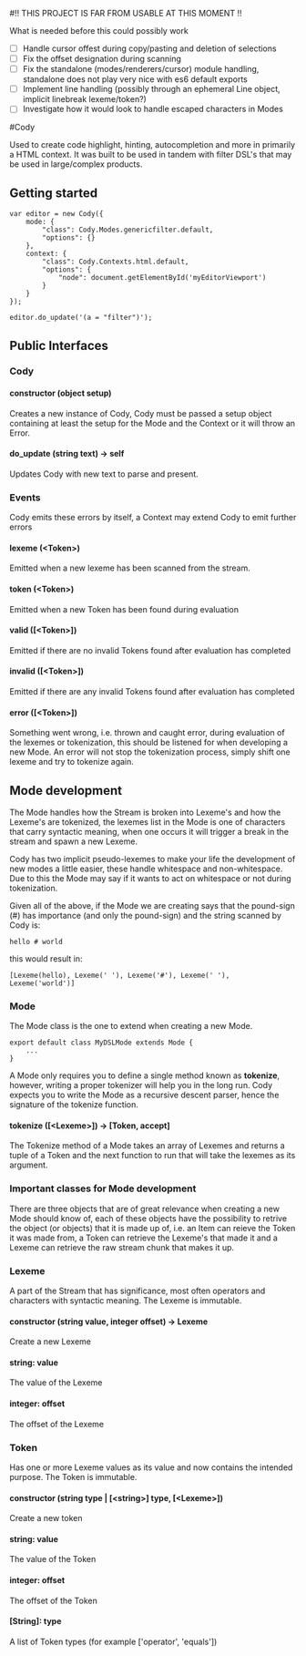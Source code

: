 #!! THIS PROJECT IS FAR FROM USABLE AT THIS MOMENT !!

What is needed before this could possibly work

- [ ] Handle cursor offest during copy/pasting and deletion of selections
- [ ] Fix the offset designation during scanning
- [ ] Fix the standalone (modes/renderers/cursor) module handling, standalone does not play very nice with es6 default exports
- [ ] Implement line handling (possibly through an ephemeral Line object, implicit linebreak lexeme/token?)
- [ ] Investigate how it would look to handle escaped characters in Modes

#Cody

Used to create code highlight, hinting, autocompletion and more in primarily a
HTML context. It was built to be used in tandem with filter DSL's that may be
used in large/complex products.

## Getting started

	var editor = new Cody({
		mode: {
			"class": Cody.Modes.genericfilter.default,
			"options": {}
		},
		context: {
			"class": Cody.Contexts.html.default,
			"options": {
				"node": document.getElementById('myEditorViewport')
			}
		}
	});

	editor.do_update('(a = "filter")');

## Public Interfaces

### Cody

#### constructor (object setup)

Creates a new instance of Cody, Cody must be passed a setup object containing
at least the setup for the Mode and the Context or it will throw an Error.

#### do_update (string text) -> self

Updates Cody with new text to parse and present.

### Events

Cody emits these errors by itself, a Context may extend Cody to emit further
errors

#### lexeme (&lt;Token&gt;)

Emitted when a new lexeme has been scanned from the stream.

#### token (&lt;Token&gt;)

Emitted when a new Token has been found during evaluation

#### valid ([&lt;Token&gt;])

Emitted if there are no invalid Tokens found after evaluation has completed

#### invalid ([&lt;Token&gt;])

Emitted if there are any invalid Tokens found after evaluation has completed

#### error ([&lt;Token&gt;])

Something went wrong, i.e. thrown and caught error, during evaluation of the
lexemes or tokenization, this should be listened for when developing a new Mode.
An error will not stop the tokenization process, simply shift one lexeme and
try to tokenize again.

## Mode development

The Mode handles how the Stream is broken into Lexeme's and how the Lexeme's
are tokenized, the lexemes list in the Mode is one of characters that carry
syntactic meaning, when one occurs it will trigger a break in the stream and
spawn a new Lexeme.

Cody has two implicit pseudo-lexemes to make your life the development of new
modes a little easier, these handle whitespace and non-whitespace. Due to this
the Mode may say if it wants to act on whitespace or not during tokenization.

Given all of the above, if the Mode we are creating says that the pound-sign
(#) has importance (and only the pound-sign) and the string scanned by Cody is:

	hello # world

this would result in:

	[Lexeme(hello), Lexeme(' '), Lexeme('#'), Lexeme(' '), Lexeme('world')]

### Mode

The Mode class is the one to extend when creating a new Mode.

	export default class MyDSLMode extends Mode {
		...
	}

A Mode only requires you to define a single method known as **tokenize**,
however, writing a proper tokenizer will help you in the long run. Cody expects
you to write the Mode as a recursive descent parser, hence the signature of the
tokenize function.

#### tokenize ([&lt;Lexeme&gt;]) -> [Token, accept]

The Tokenize method of a Mode takes an array of Lexemes and returns a tuple of
a Token and the next function to run that will take the lexemes as its argument.

### Important classes for Mode development

There are three objects that are of great relevance when creating a new Mode
should know of, each of these objects have the possibility to retrive the
object (or objects) that it is made up of, i.e. an Item can reieve the Token it
was made from, a Token can retrieve the Lexeme's that made it and a Lexeme can
retrieve the raw stream chunk that makes it up.

### Lexeme

A part of the Stream that has significance, most often operators and characters
with syntactic meaning. The Lexeme is immutable.

#### constructor (string value, integer offset) -> Lexeme

Create a new Lexeme

#### string: value

The value of the Lexeme

#### integer: offset

The offset of the Lexeme

### Token

Has one or more Lexeme values as its value and now contains the intended
purpose. The Token is immutable.

#### constructor (string type | [&lt;string&gt;] type, [&lt;Lexeme&gt;])

Create a new token

#### string: value

The value of the Token

#### integer: offset

The offset of the Token

#### [String]: type

A list of Token types (for example ['operator', 'equals'])
